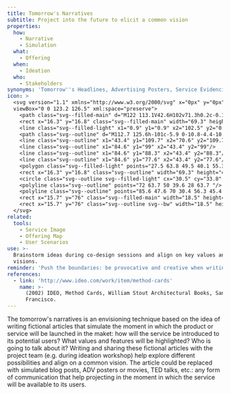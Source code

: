 ```yaml
---
title: Tomorrow's Narratives
subtitle: Project into the future to elicit a common vision
properties:
  how:
    - Narrative
    - Simulation
  what:
    - Offering
  when:
    - Ideation
  who:
    - Stakeholders
synonyms: 'Tomorrow''s Headlines, Advertising Posters, Service Evidencing'
icon: >
  <svg version="1.1" xmlns="http://www.w3.org/2000/svg" x="0px" y="0px"
  viewBox="0 0 123.2 126.5" xml:space="preserve">
    <path class="svg--filled-main" d="M122 113.1V42.6H102v71.3h0.2c-0.1 0.6-0.2 1.1-0.2 1.7 0 5.6 4.5 10.1 10.1 10.1 5.6 0 10.1-4.5 10.1-10.1C122.3 114.7 122.1 113.9 122 113.1z"/>
    <rect x="16.3" y="16.8" class="svg--filled-main" width="69.3" height="46.9"/>
    <line class="svg--filled-light" x1="0.9" y1="0.9" x2="102.5" y2="0.9"/>
    <path class="svg--outline" d="M112.7 125.6h-101c-5.9 0-10.8-4.4-10.8-10.4V0.9h14.8 14.8H102v1.3 31.1c0 5.2 0 13.6 0 18.8v64.5c0 5.2 4 9 9.1 9h1.3c5.2 0 9.7-3.8 9.7-9V42.5H102"/>
    <line class="svg--outline" x1="43.4" y1="109.7" x2="70.6" y2="109.7"/>
    <line class="svg--outline" x1="84.6" y1="99" x2="43.4" y2="99"/>
    <line class="svg--outline" x1="84.6" y1="88.3" x2="43.4" y2="88.3"/>
    <line class="svg--outline" x1="84.6" y1="77.6" x2="43.4" y2="77.6"/>
    <polygon class="svg--filled-light" points="27.5 63.8 49.5 40.1 55.3 46.5 69.5 31 85.1 48.2 85.1 64.3 "/>
    <rect x="16.3" y="16.8" class="svg--outline" width="69.3" height="46.9"/>
    <circle class="svg--outline svg--filled-light" cx="30.5" cy="33.8" r="5.3"/>
    <polyline class="svg--outline" points="72 63.7 50 39.6 28 63.7 "/>
    <polyline class="svg--outline" points="85.6 47.6 70 30.4 56.3 45.4 "/>
    <rect x="15.7" y="76" class="svg--filled-main" width="18.5" height="34.7"/>
    <rect x="15.7" y="76" class="svg--outline svg--bw" width="18.5" height="34.7"/>
  </svg>
related:
  tools:
    - Service Image
    - Offering Map
    - User Scenarios
use: >-
  Brainstorm ideas during co-design sessions and align on key values and
  visions.
reminder: 'Push the boundaries: be provocative and creative when writing it.'
references:
  - link: 'http://www.ideo.com/work/item/method-cards'
    name: >-
      (2002) IDEO, Method Cards, William Stout Architectural Books, San
      Francisco.
---
```

The tomorrow's narratives is an envisioning technique based on the idea of writing fictional articles that simulate the moment in which the product or service will be launched in the maket: how will the service be introduced to its potential users? What values and features will be highlighted? Who is going to talk about it? Writing and sharing these fictional articles with the project team (e.g. during ideation workshop) help explore different possibilities and align on a common vision. The article could be replaced with simulated blog posts, ADV posters or movies, TED talks, etc.: any form of communication that help projecting in the moment in which the service will be available to its users.
